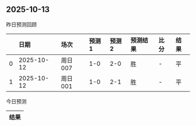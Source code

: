 

 ## 2025-10-13

昨日预测回顾

|    | 日期         | 场次    | 预测1   | 预测2   | 预测结果   | 比分   | 结果   |
|---:|:-----------|:------|:------|:------|:-------|:-----|:-----|
|  0 | 2025-10-12 | 周日007 | 1-0   | 2-0   | 胜      | -    | 平    |
|  1 | 2025-10-12 | 周日001 | 1-0   | 2-1   | 胜      | -    | 平    |

今日预测

| 结果   |
|------|
